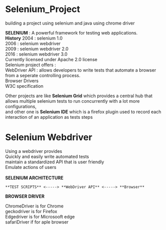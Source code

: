 # Selenium_Project
building a project using selenium and java using chrome driver<br>

**SELENIUM** : A powerful framework  for  testing web  applications.<br>
**History** 
      2004 : selenium 1.0 <br>
      2006 : selenium webdriver<br>
      2009 : selenium webdriver 2.0<br>
      2016 : selenium webdriver 3.0<br>
Currently licensed under Apache 2.0 license<br>
Selenium project offers :<br>
                        WebDriver API : allows developers to write tests that automate a browser from a seperate controlling process.<br>
                        Browser Drivers<br>
                        W3C specification<br>

Other projects are like **Selenium Grid** which provides a central hub that allows multiple selenium tests to run concurrently with a lot more configurations,<br>
and other one is **Selenium IDE** which is a firefox plugin used to record each interaction of an application as tests steps<br>


# Selenium Webdriver<br>
Using a webdriver provides <br>
        Quickly and easily write automated tests<br>
        maintain a standardized API that is user friendly<br>
        Emulate actions of users<br>
<br>
**SELENIUM ARCHITECTURE**

    **TEST SCRIPTS** <-----> **WebDriver API** <-----> **Browser**

**BROWSER DRIVER**

  ChromeDriver is for Chrome<br>
  geckodriver is for Firefox <br>
  Edgedriver is for Microsooft edge <br>
  safariDriver if for aple browser <br>










  

